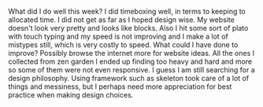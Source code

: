 What did I do well this week?
I did timeboxing well, in terms to keeping to allocated time. I did not get as far as I hoped design wise. My website doesn't look very pretty and looks like blocks. Also I hit some sort of plato with touch typing and my speed is not improving and I make a lot of mistypes still, which is very costly to speed.
What could I have done to improve?
Possibly browse the internet more for website ideas. All the ones I collected from zen garden I ended up finding too heavy and hard and more so some of them were not even responsive. I guess I am still searching for a design philosophy. Using framework such as skeleton took care of a lot of things and messiness, but I perhaps need more appreciation for best practice when making design choices.
